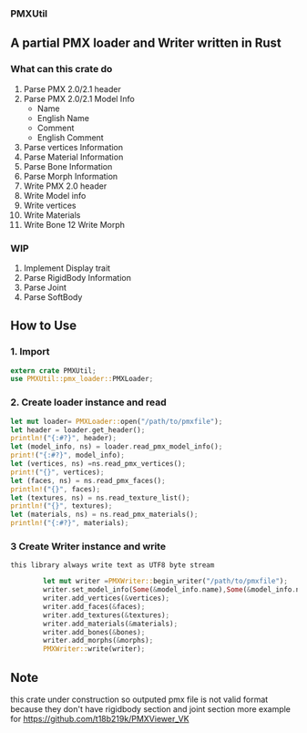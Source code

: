 ### PMXUtil
## A partial PMX loader and Writer written in Rust
### What can this crate do
  1. Parse PMX 2.0/2.1 header
  2. Parse PMX 2.0/2.1 Model Info
      - Name
      - English Name
      - Comment
      - English Comment
  3. Parse vertices Information
  4. Parse Material Information
  5. Parse Bone Information
  6. Parse Morph Information
  7. Write PMX 2.0 header
  8. Write Model info
  9. Write vertices
 10. Write Materials
 11. Write Bone
 12 Write Morph
     
### WIP
  1. Implement Display trait
  2. Parse RigidBody Information
  3. Parse Joint
  4. Parse SoftBody
## How to Use
### 1. Import
```rust
extern crate PMXUtil;
use PMXUtil::pmx_loader::PMXLoader;
```
### 2. Create loader instance and read  
```rust
let mut loader= PMXLoader::open("/path/to/pmxfile");
let header = loader.get_header();
println!("{:#?}", header);
let (model_info, ns) = loader.read_pmx_model_info();
print!("{:#?}", model_info);
let (vertices, ns) =ns.read_pmx_vertices();
print!("{}", vertices);
let (faces, ns) = ns.read_pmx_faces();
println!("{}", faces);
let (textures, ns) = ns.read_texture_list();
println!("{}", textures);
let (materials, ns) = ns.read_pmx_materials();
println!("{:#?}", materials);
```
### 3 Create Writer instance and write
    this library always write text as UTF8 byte stream

```rust
        let mut writer =PMXWriter::begin_writer("/path/to/pmxfile");
        writer.set_model_info(Some(&model_info.name),Some(&model_info.name_en),Some(&model_info.comment),Some(&model_info.comment_en));
        writer.add_vertices(&vertices);
        writer.add_faces(&faces);
        writer.add_textures(&textures);
        writer.add_materials(&materials);
        writer.add_bones(&bones);
        writer.add_morphs(&morphs);
        PMXWriter::write(writer);
```
## Note 
 this crate under construction so outputed pmx file is not valid format because they don't have rigidbody section and joint section 
 more example for https://github.com/t18b219k/PMXViewer_VK